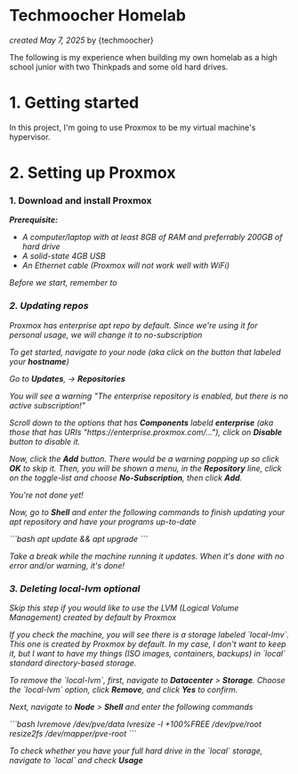 # Techmoocher Homelab
<p><i>created May 7, 2025</i> by {techmoocher}</p>
<p>The following is my experience when building my own homelab as a high school junior with two Thinkpads and some old hard drives.</p>

<h1>1. Getting started</h1>
<p>In this project, I'm going to use Proxmox to be my virtual machine's hypervisor.</p>

<h1>2. Setting up Proxmox</h1>
<h3>1. Download and install Proxmox</h3>
<p><i><b>Prerequisite:</b></i></p>
<ul>
  <li><i>A computer/laptop with at least 8GB of RAM and preferrably 200GB of hard drive</i></li>
  <li><i>A solid-state 4GB USB</i></li>
  <li><i>An Ethernet cable (Proxmox will not work well with WiFi)</li>
</ul>
<p>Before we start, remember to </p>

<h3>2. Updating repos</h3>
<p>Proxmox has enterprise apt repo by default. Since we're using it for personal usage, we will change it to no-subscription</p>
<p>To get started, navigate to your node (aka click on the button that labeled your <b><i>hostname</i></b>)</p>
<p>Go to <b>Updates</b>, -> <b>Repositories</b></p>
<p>You will see a warning <i>"The enterprise repository is enabled, but there is no active subscription!"</i></p>
<p>Scroll down to the options that has <b>Components</b> labeld <b><i>enterprise</i></b> (aka those that has URIs <i>"https://enterprise.proxmox.com/..."</i>), click on <b>Disable</b> button to disable it.</p>
<p>Now, click the <b>Add</b> button. There would be a warning popping up so click <b>OK</b> to skip it. Then, you will be shown a menu, in the <b>Repository</b> line, click on the toggle-list and choose <b>No-Subscription</b>, then click <b>Add</b>.</p>
<p>You're not done yet!</p>
<p>Now, go to <b>Shell</b> and enter the following commands to finish updating your apt repository and have your programs up-to-date</p>
```bash
apt update && apt upgrade
```
<p>Take a break while the machine running it updates. When it's done with no error and/or warning, it's done!</p>

<h3>3. Deleting local-lvm <i>optional</i></h3>
<p><i>Skip this step if you would like to use the LVM (Logical Volume Management) created by default by Proxmox</i></p>
<p>If you check the machine, you will see there is a storage labeled `local-lmv`. This one is created by Proxmox by default. In my case, I don't want to keep it, but I want to have my things (ISO images, containers, backups) in `local` standard directory-based storage.</p>
<p>To remove the `local-lvm`, first, navigate to <b>Datacenter</b> > <b>Storage</b>. Choose the `local-lvm` option, click <b>Remove</b>, and click <b>Yes</b> to confirm.</p>
<p>Next, navigate to <b>Node</b> > <b>Shell</b> and enter the following commands</p>
```bash
lvremove /dev/pve/data
lvresize -l +100%FREE /dev/pve/root
resize2fs /dev/mapper/pve-root
```
<p>To check whether you have your full hard drive in the `local` storage, navigate to `local` and check <b>Usage</b></p>

<h3></h3>

